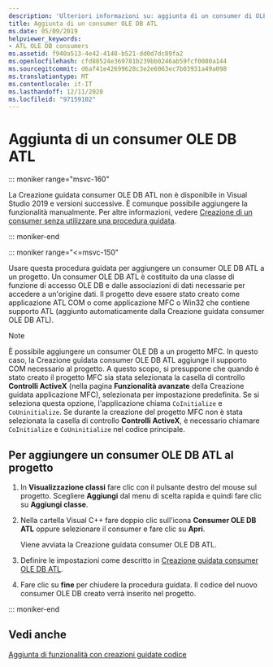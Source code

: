 ```yaml
---
description: 'Ulteriori informazioni su: aggiunta di un consumer di OLE DB ATL'
title: Aggiunta di un consumer OLE DB ATL
ms.date: 05/09/2019
helpviewer_keywords:
- ATL OLE DB consumers
ms.assetid: f940a513-4e42-4148-b521-dd0d7dc89fa2
ms.openlocfilehash: cfd88524e369781b239bb0246ab59fcf0080a144
ms.sourcegitcommit: d6af41e42699628c3e2e6063ec7b03931a49a098
ms.translationtype: MT
ms.contentlocale: it-IT
ms.lasthandoff: 12/11/2020
ms.locfileid: "97159102"
---
```

# <a name="adding-an-atl-ole-db-consumer"></a>Aggiunta di un consumer OLE DB ATL

::: moniker range="msvc-160"

La Creazione guidata consumer OLE DB ATL non è disponibile in Visual Studio 2019 e versioni successive. È comunque possibile aggiungere la funzionalità manualmente. Per altre informazioni, vedere [Creazione di un consumer senza utilizzare una procedura guidata](../../data/oledb/creating-a-consumer-without-using-a-wizard.md).

::: moniker-end

::: moniker range="<=msvc-150"

Usare questa procedura guidata per aggiungere un consumer OLE DB ATL a un progetto. Un consumer OLE DB ATL è costituito da una classe di funzione di accesso OLE DB e dalle associazioni di dati necessarie per accedere a un'origine dati. Il progetto deve essere stato creato come applicazione ATL COM o come applicazione MFC o Win32 che contiene supporto ATL (aggiunto automaticamente dalla Creazione guidata consumer OLE DB ATL).

> [!NOTE]
> È possibile aggiungere un consumer OLE DB a un progetto MFC. In questo caso, la Creazione guidata consumer OLE DB ATL aggiunge il supporto COM necessario al progetto. A questo scopo, si presuppone che quando è stato creato il progetto MFC sia stata selezionata la casella di controllo **Controlli ActiveX** (nella pagina **Funzionalità avanzate** della Creazione guidata applicazione MFC), selezionata per impostazione predefinita. Se si seleziona questa opzione, l'applicazione chiama `CoInitialize` e `CoUninitialize`. Se durante la creazione del progetto MFC non è stata selezionata la casella di controllo **Controlli ActiveX**, è necessario chiamare `CoInitialize` e `CoUninitialize` nel codice principale.

## <a name="to-add-an-atl-ole-db-consumer-to-your-project"></a>Per aggiungere un consumer OLE DB ATL al progetto

1. In **Visualizzazione classi** fare clic con il pulsante destro del mouse sul progetto. Scegliere **Aggiungi** dal menu di scelta rapida e quindi fare clic su **Aggiungi classe**.

1. Nella cartella Visual C++ fare doppio clic sull'icona **Consumer OLE DB ATL** oppure selezionare il consumer e fare clic su **Apri**.

   Viene avviata la Creazione guidata consumer OLE DB ATL.

1. Definire le impostazioni come descritto in [Creazione guidata consumer OLE DB ATL](../../atl/reference/atl-ole-db-consumer-wizard.md).

1. Fare clic su **fine** per chiudere la procedura guidata. Il codice del nuovo consumer OLE DB creato verrà inserito nel progetto.

::: moniker-end

## <a name="see-also"></a>Vedi anche

[Aggiunta di funzionalità con creazioni guidate codice](../../ide/adding-functionality-with-code-wizards-cpp.md)
